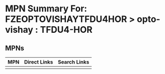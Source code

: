 



# MPN Summary For: FZEOPTOVISHAYTFDU4HOR > opto-vishay : TFDU4-HOR

## MPNs
  

|MPN|Direct Links|Search Links|
| :--- | :--- | :--- |
||||
